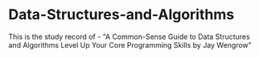 # Data-Structures-and-Algorithms
This is the study record of - "A Common-Sense Guide to Data Structures and Algorithms Level Up Your Core Programming Skills by Jay Wengrow"
